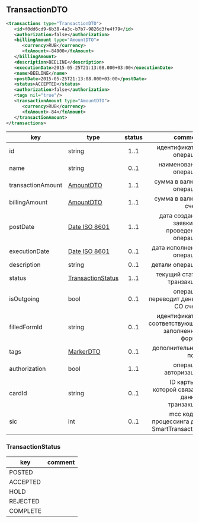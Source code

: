 ## TransactionDTO

```xml
<transactions type="TransactionDTO">
   <id>f0dd6cd9-6b38-4a3c-b7b7-9826d3fe4f79</id>
   <authorization>false</authorization>
   <billingAmount type="AmountDTO">
      <currency>RUB</currency>
      <fxAmount>-84900</fxAmount>
   </billingAmount>
   <description>BEELINE</description>
   <executionDate>2015-05-25T21:13:08.000+03:00</executionDate>
   <name>BEELINE</name>
   <postDate>2015-05-25T21:13:08.000+03:00</postDate>
   <status>ACCEPTED</status>
   <authorization>false</authorization>
   <tags nil="true"/>
   <transactionAmount type="AmountDTO">
      <currency>RUB</currency>
      <fxAmount>-84</fxAmount>
   </transactionAmount>
</transactions>
```

key | type | status | comment
--- | ---- | :----: | ---:
id | string | 1..1 | идентификатор операции
name | string | 0..1 | наименование операции
transactionAmount | [AmountDTO](#amountdto) | 1..1 | сумма в валюте операции
billingAmount | [AmountDTO](#amountdto) | 1..1 | сумма в валюте счета
postDate | [Date ISO 8601](https://ru.wikipedia.org/wiki/ISO_8601) | 1..1 | дата создания заявки на проведение операции
executionDate | [Date ISO 8601](https://ru.wikipedia.org/wiki/ISO_8601) | 0..1 | дата исполнения операции
description | string | 0..1 | детали операции
status | [TransactionStatus](#transactionstatus) | 1..1 | текущий статус транзакции
isOutgoing | bool | 0..1 | операция переводит деньги СО счета
filledFormId | string | 0..1 | идентификатор соответствующей заполненной формы
tags | [MarkerDTO](#markerdto) | 0..1 | дополнительные поля
authorization | bool | 1..1 | операция авторизации
cardId | string | 0..1 | ID карты, с которой связана данная транзакция
sic | int | 0..1 | mcc код из процессинга для SmartTransaction

### TransactionStatus

key | comment
--- | ---:
POSTED | 
ACCEPTED | 
HOLD | 
REJECTED | 
COMPLETE | 
